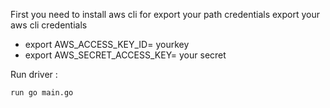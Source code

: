 First you need to install aws cli for export your path credentials
export your aws cli credentials 
- export AWS_ACCESS_KEY_ID= yourkey
- export AWS_SECRET_ACCESS_KEY= your secret


Run driver :
```
run go main.go
```


